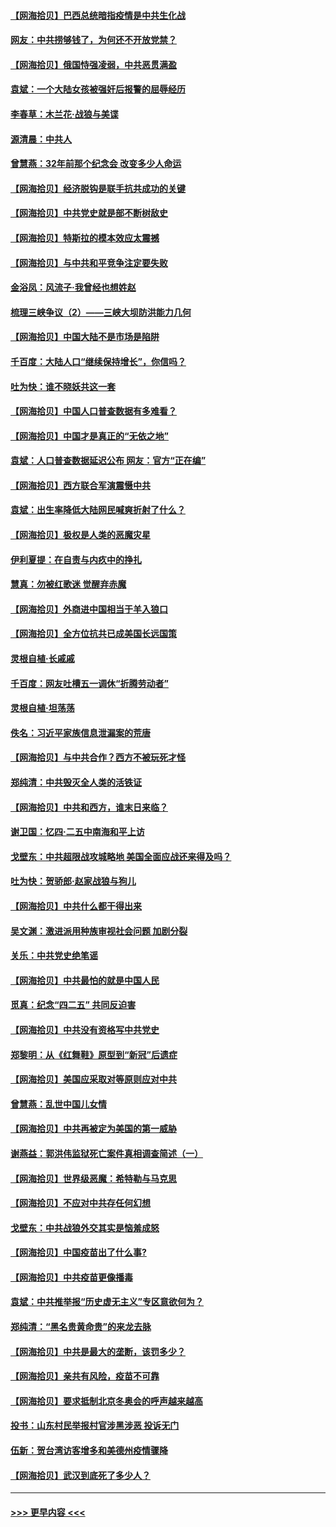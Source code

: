 #### [【网海拾贝】巴西总统暗指疫情是中共生化战](../pages/nsc993/n12938999.md?t=05120602) 
#### [网友：中共捞够钱了，为何还不开放党禁？](../pages/nsc993/n12938952.md?t=05120602) 
#### [【网海拾贝】俄国恃强凌弱，中共恶贯满盈](../pages/nsc993/n12936626.md?t=05120602) 
#### [袁斌：一个大陆女孩被强奸后报警的屈辱经历](../pages/nsc993/n12936547.md?t=05120602) 
#### [李春草：木兰花·战狼与美谍](../pages/nsc993/n12935995.md?t=05120602) 
#### [源清晨：中共人](../pages/nsc993/n12935589.md?t=05120602) 
#### [曾慧燕：32年前那个纪念会 改变多少人命运](../pages/nsc993/n12934233.md?t=05120602) 
#### [【网海拾贝】经济脱钩是联手抗共成功的关键](../pages/nsc993/n12934176.md?t=05120602) 
#### [【网海拾贝】中共党史就是部不断树敌史](../pages/nsc993/n12932844.md?t=05120602) 
#### [【网海拾贝】特斯拉的模本效应太震撼](../pages/nsc993/n12925626.md?t=05120602) 
#### [【网海拾贝】与中共和平竞争注定要失败](../pages/nsc993/n12923326.md?t=05120602) 
#### [金浴凤：风流子‧我曾经也想姓赵](../pages/nsc993/n12920911.md?t=05120602) 
#### [梳理三峡争议（2）——三峡大坝防洪能力几何](../pages/nsc993/n12920173.md?t=05120602) 
#### [【网海拾贝】中国大陆不是市场是陷阱](../pages/nsc993/n12920143.md?t=05120602) 
#### [千百度：大陆人口“继续保持增长”，你信吗？](../pages/nsc993/n12918946.md?t=05120602) 
#### [吐为快：谁不晓妖共这一套](../pages/nsc993/n12918941.md?t=05120602) 
#### [【网海拾贝】中国人口普查数据有多难看？](../pages/nsc993/n12917822.md?t=05120602) 
#### [【网海拾贝】中国才是真正的“无依之地”](../pages/nsc993/n12915845.md?t=05120602) 
#### [袁斌：人口普查数据延迟公布 网友：官方“正在编”](../pages/nsc993/n12915748.md?t=05120602) 
#### [【网海拾贝】西方联合军演震慑中共](../pages/nsc993/n12913466.md?t=05120602) 
#### [袁斌：出生率降低大陆网民喊爽折射了什么？](../pages/nsc993/n12913365.md?t=05120602) 
#### [【网海拾贝】极权是人类的恶魔灾星](../pages/nsc993/n12910697.md?t=05120602) 
#### [伊利夏提：在自责与内疚中的挣扎](../pages/nsc993/n12910493.md?t=05120602) 
#### [慧真：勿被红歌迷 觉醒弃赤魔](../pages/nsc993/n12910485.md?t=05120602) 
#### [【网海拾贝】外商进中国相当于羊入狼口](../pages/nsc993/n12908274.md?t=05120602) 
#### [【网海拾贝】全方位抗共已成美国长远国策](../pages/nsc993/n12906878.md?t=05120602) 
#### [灵根自植‧长戚戚](../pages/nsc993/n12905585.md?t=05120602) 
#### [千百度：网友吐槽五一调休“折腾劳动者”](../pages/nsc993/n12905934.md?t=05120602) 
#### [灵根自植‧坦荡荡](../pages/nsc993/n12905562.md?t=05120602) 
#### [佚名：习近平家族信息泄漏案的荒唐](../pages/nsc993/n12904705.md?t=05120602) 
#### [【网海拾贝】与中共合作？西方不被玩死才怪](../pages/nsc993/n12903873.md?t=05120602) 
#### [郑纯清：中共毁灭全人类的活铁证](../pages/nsc993/n12903785.md?t=05120602) 
#### [【网海拾贝】中共和西方，谁末日来临？](../pages/nsc993/n12903482.md?t=05120602) 
#### [谢卫国：忆四‧二五中南海和平上访](../pages/nsc993/n12902192.md?t=05120602) 
#### [戈壁东：中共超限战攻城略地 美国全面应战还来得及吗？](../pages/nsc993/n12902297.md?t=05120602) 
#### [吐为快：贺骄郎‧赵家战狼与狗儿](../pages/nsc993/n12902280.md?t=05120602) 
#### [【网海拾贝】中共什么都干得出来](../pages/nsc993/n12897500.md?t=05120602) 
#### [吴文渊：激进派用种族审视社会问题 加剧分裂](../pages/nsc993/n12893881.md?t=05120602) 
#### [关乐：中共党史绝笔谣](../pages/nsc993/n12897270.md?t=05120602) 
#### [【网海拾贝】中共最怕的就是中国人民](../pages/nsc993/n12894705.md?t=05120602) 
#### [觅真：纪念“四二五” 共同反迫害](../pages/nsc993/n12894553.md?t=05120602) 
#### [【网海拾贝】中共没有资格写中共党史](../pages/nsc993/n12892231.md?t=05120602) 
#### [郑黎明：从《红舞鞋》原型到“新冠”后遗症](../pages/nsc993/n12890469.md?t=05120602) 
#### [【网海拾贝】美国应采取对等原则应对中共](../pages/nsc993/n12889176.md?t=05120602) 
#### [曾慧燕：乱世中国儿女情](../pages/nsc993/n12887931.md?t=05120602) 
#### [【网海拾贝】中共再被定为美国的第一威胁](../pages/nsc993/n12887580.md?t=05120602) 
#### [谢燕益：郭洪伟监狱死亡案件真相调查简述（一）](../pages/nsc993/n12885648.md?t=05120602) 
#### [【网海拾贝】世界级恶魔：希特勒与马克思](../pages/nsc993/n12884062.md?t=05120602) 
#### [【网海拾贝】不应对中共存任何幻想](../pages/nsc993/n12881460.md?t=05120602) 
#### [戈壁东：中共战狼外交其实是恼羞成怒](../pages/nsc993/n12880392.md?t=05120602) 
#### [【网海拾贝】中国疫苗出了什么事?](../pages/nsc993/n12879124.md?t=05120602) 
#### [【网海拾贝】中共疫苗更像播毒](../pages/nsc993/n12876631.md?t=05120602) 
#### [袁斌：中共推举报“历史虚无主义”专区意欲何为？](../pages/nsc993/n12876530.md?t=05120602) 
#### [郑纯清：“黑名贵黄命贵”的来龙去脉](../pages/nsc993/n12875589.md?t=05120602) 
#### [【网海拾贝】中共是最大的垄断，该罚多少？](../pages/nsc993/n12874006.md?t=05120602) 
#### [【网海拾贝】亲共有风险，疫苗不可靠](../pages/nsc993/n12872224.md?t=05120602) 
#### [【网海拾贝】要求抵制北京冬奥会的呼声越来越高](../pages/nsc993/n12868962.md?t=05120602) 
#### [投书：山东村民举报村官涉黑涉恶 投诉无门](../pages/nsc993/n12869726.md?t=05120602) 
#### [伍新：贺台湾访客增多和美德州疫情骤降](../pages/nsc993/n12865651.md?t=05120602) 
#### [【网海拾贝】武汉到底死了多少人？](../pages/nsc993/n12863707.md?t=05120602) 

----
#### [ >>> 更早内容 <<< ](../indexes/nsc993-earlier.md)
